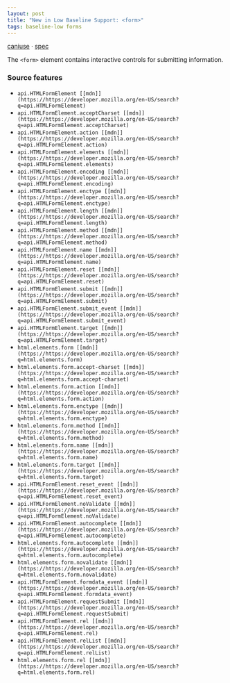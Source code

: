 ```yaml
---
layout: post
title: "New in Low Baseline Support: <form>"
tags: baseline-low forms
---
```


[caniuse](https://caniuse.com/?search=form) · [spec](https://html.spec.whatwg.org/multipage/forms.html#the-form-element)

The `<form>` element contains interactive controls for submitting information.

### Source features

- ``api.HTMLFormElement [[mdn]](https://https://developer.mozilla.org/en-US/search?q=api.HTMLFormElement)``
- ``api.HTMLFormElement.acceptCharset [[mdn]](https://https://developer.mozilla.org/en-US/search?q=api.HTMLFormElement.acceptCharset)``
- ``api.HTMLFormElement.action [[mdn]](https://https://developer.mozilla.org/en-US/search?q=api.HTMLFormElement.action)``
- ``api.HTMLFormElement.elements [[mdn]](https://https://developer.mozilla.org/en-US/search?q=api.HTMLFormElement.elements)``
- ``api.HTMLFormElement.encoding [[mdn]](https://https://developer.mozilla.org/en-US/search?q=api.HTMLFormElement.encoding)``
- ``api.HTMLFormElement.enctype [[mdn]](https://https://developer.mozilla.org/en-US/search?q=api.HTMLFormElement.enctype)``
- ``api.HTMLFormElement.length [[mdn]](https://https://developer.mozilla.org/en-US/search?q=api.HTMLFormElement.length)``
- ``api.HTMLFormElement.method [[mdn]](https://https://developer.mozilla.org/en-US/search?q=api.HTMLFormElement.method)``
- ``api.HTMLFormElement.name [[mdn]](https://https://developer.mozilla.org/en-US/search?q=api.HTMLFormElement.name)``
- ``api.HTMLFormElement.reset [[mdn]](https://https://developer.mozilla.org/en-US/search?q=api.HTMLFormElement.reset)``
- ``api.HTMLFormElement.submit [[mdn]](https://https://developer.mozilla.org/en-US/search?q=api.HTMLFormElement.submit)``
- ``api.HTMLFormElement.submit_event [[mdn]](https://https://developer.mozilla.org/en-US/search?q=api.HTMLFormElement.submit_event)``
- ``api.HTMLFormElement.target [[mdn]](https://https://developer.mozilla.org/en-US/search?q=api.HTMLFormElement.target)``
- ``html.elements.form [[mdn]](https://https://developer.mozilla.org/en-US/search?q=html.elements.form)``
- ``html.elements.form.accept-charset [[mdn]](https://https://developer.mozilla.org/en-US/search?q=html.elements.form.accept-charset)``
- ``html.elements.form.action [[mdn]](https://https://developer.mozilla.org/en-US/search?q=html.elements.form.action)``
- ``html.elements.form.enctype [[mdn]](https://https://developer.mozilla.org/en-US/search?q=html.elements.form.enctype)``
- ``html.elements.form.method [[mdn]](https://https://developer.mozilla.org/en-US/search?q=html.elements.form.method)``
- ``html.elements.form.name [[mdn]](https://https://developer.mozilla.org/en-US/search?q=html.elements.form.name)``
- ``html.elements.form.target [[mdn]](https://https://developer.mozilla.org/en-US/search?q=html.elements.form.target)``
- ``api.HTMLFormElement.reset_event [[mdn]](https://https://developer.mozilla.org/en-US/search?q=api.HTMLFormElement.reset_event)``
- ``api.HTMLFormElement.noValidate [[mdn]](https://https://developer.mozilla.org/en-US/search?q=api.HTMLFormElement.noValidate)``
- ``api.HTMLFormElement.autocomplete [[mdn]](https://https://developer.mozilla.org/en-US/search?q=api.HTMLFormElement.autocomplete)``
- ``html.elements.form.autocomplete [[mdn]](https://https://developer.mozilla.org/en-US/search?q=html.elements.form.autocomplete)``
- ``html.elements.form.novalidate [[mdn]](https://https://developer.mozilla.org/en-US/search?q=html.elements.form.novalidate)``
- ``api.HTMLFormElement.formdata_event [[mdn]](https://https://developer.mozilla.org/en-US/search?q=api.HTMLFormElement.formdata_event)``
- ``api.HTMLFormElement.requestSubmit [[mdn]](https://https://developer.mozilla.org/en-US/search?q=api.HTMLFormElement.requestSubmit)``
- ``api.HTMLFormElement.rel [[mdn]](https://https://developer.mozilla.org/en-US/search?q=api.HTMLFormElement.rel)``
- ``api.HTMLFormElement.relList [[mdn]](https://https://developer.mozilla.org/en-US/search?q=api.HTMLFormElement.relList)``
- ``html.elements.form.rel [[mdn]](https://https://developer.mozilla.org/en-US/search?q=html.elements.form.rel)``
